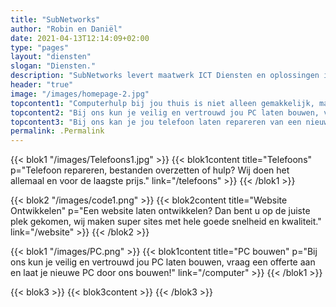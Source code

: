 ```yaml
---
title: "SubNetworks"
author: "Robin en Daniël"
date: 2021-04-13T12:14:09+02:00
type: "pages"
layout: "diensten"
slogan: "Diensten."
description: "SubNetworks levert maatwerk ICT Diensten en oplossingen in omgeving Den Helder en omstreken, ICT Diensten, Oplossingen & Advies op maat"
header: "true"
image: "/images/homepage-2.jpg"
topcontent1: "Computerhulp bij jou thuis is niet alleen gemakkelijk, maar ook snel gedaan omdat het jouw tijd scheelt en je er helemaal niets voor hoeft te doen."
topcontent2: "Bij ons kun je veilig en vertrouwd jou PC laten bouwen, vraag een offerte aan en laat je nieuwe PC door ons bouwen!"
topcontent3: "Bij ons kan je jou telefoon laten repareren van een nieuw scherm tot een hele nieuwe batterij, hierbij voor de laagste prijs."
permalink: .Permalink 
---
```


{{< blok1 "/images/Telefoons1.jpg" >}} 
{{< blok1content title="Telefoons" p="Telefoon repareren, bestanden overzetten of hulp? Wij doen het allemaal en voor de laagste prijs." link="/telefoons"  >}}
{{< /blok1 >}}

{{< blok2 "/images/code1.png" >}} 
{{< blok2content title="Website Ontwikkelen" p="Een website laten ontwikkelen? Dan bent u op de juiste plek gekomen, wij maken super sites met hele goede snelheid en kwaliteit." link="/website"  >}}
{{< /blok2 >}}

{{< blok1 "/images/PC.png" >}} 
{{< blok1content title="PC bouwen" p="Bij ons kun je veilig en vertrouwd jou PC laten bouwen, vraag een offerte aan en laat je nieuwe PC door ons bouwen!" link="/computer"  >}}
{{< /blok1 >}}

{{< blok3 >}} 
{{< blok3content >}}
{{< /blok3 >}}